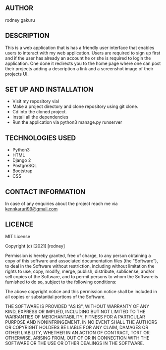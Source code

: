 ## AUTHOR
rodney gakuru

## DESCRIPTION
This is a web application that is has a friendly user interface that enables users to interact with my web application. Users are required to sign up first and if the user has already an account he or she is required to login the application. One done it redirects you to the home page where one can post their projects adding a description a link and a screenshot image of their projects UI.

## SET UP AND INSTALLATION
* Visit my repository vial 
* Make a project directory and clone repository using git clone.
* Cd into the cloned project.
* Install all the dependencies
* Run the application via python3 manage.py runserver

## TECHNOLOGIES USED 
* Python3
* HTML 
* Django 2
* PostgreSQL
* Bootstrap
* CSS

## CONTACT INFORMATION
In case of any enquiries about the project reach me via kennkaruri99@gmail.com

## LICENCE 
MIT License

Copyright (c) [2021] [rodney]

Permission is hereby granted, free of charge, to any person obtaining a copy of this software and associated documentation files (the "Software"), to deal in the Software without restriction, including without limitation the rights to use, copy, modify, merge, publish, distribute, sublicense, and/or sell copies of the Software, and to permit persons to whom the Software is furnished to do so, subject to the following conditions:

The above copyright notice and this permission notice shall be included in all copies or substantial portions of the Software.

THE SOFTWARE IS PROVIDED "AS IS", WITHOUT WARRANTY OF ANY KIND, EXPRESS OR IMPLIED, INCLUDING BUT NOT LIMITED TO THE WARRANTIES OF MERCHANTABILITY, FITNESS FOR A PARTICULAR PURPOSE AND NONINFRINGEMENT. IN NO EVENT SHALL THE AUTHORS OR COPYRIGHT HOLDERS BE LIABLE FOR ANY CLAIM, DAMAGES OR OTHER LIABILITY, WHETHER IN AN ACTION OF CONTRACT, TORT OR OTHERWISE, ARISING FROM, OUT OF OR IN CONNECTION WITH THE SOFTWARE OR THE USE OR OTHER DEALINGS IN THE SOFTWARE.